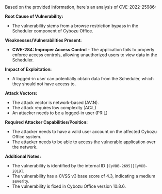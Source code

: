 Based on the provided information, here's an analysis of CVE-2022-25986:

**Root Cause of Vulnerability:**

*   The vulnerability stems from a browse restriction bypass in the Scheduler component of Cybozu Office.

**Weaknesses/Vulnerabilities Present:**

*   **CWE-284: Improper Access Control** - The application fails to properly enforce access controls, allowing unauthorized users to view data in the Scheduler.

**Impact of Exploitation:**

*   A logged-in user can potentially obtain data from the Scheduler, which they should not have access to.

**Attack Vectors:**

*   The attack vector is network-based (AV:N).
*   The attack requires low complexity (AC:L)
*   An attacker needs to be a logged-in user (PR:L)

**Required Attacker Capabilities/Position:**

*   The attacker needs to have a valid user account on the affected Cybozu Office system.
*   The attacker needs to be able to access the vulnerable application over the network.

**Additional Notes:**

*   The vulnerability is identified by the internal ID `[CyVDB-2695][CyVDB-2819]`.
*   The vulnerability has a CVSS v3 base score of 4.3, indicating a medium severity.
*   The vulnerability is fixed in Cybozu Office version 10.8.6.